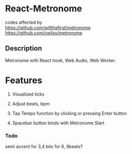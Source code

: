 <h1>React-Metronome</h1>

codes affected by 
  <br/>
  https://github.com/willthefirst/metronome
  <br/>
  https://github.com/cwilso/metronome

<h2>Description</h2>

Metronome with React hook, Web Audio, Web Worker.


<h1>Features</h1>

1. Visualized ticks

2. Adjust beats, bpm

3. Tap Tempo function by clicking or pressing Enter button

4. Spacebar button binds with Metronome Start


<h3>Todo</h3>

semi accent for 3,4 bits for 6, 8beats?
